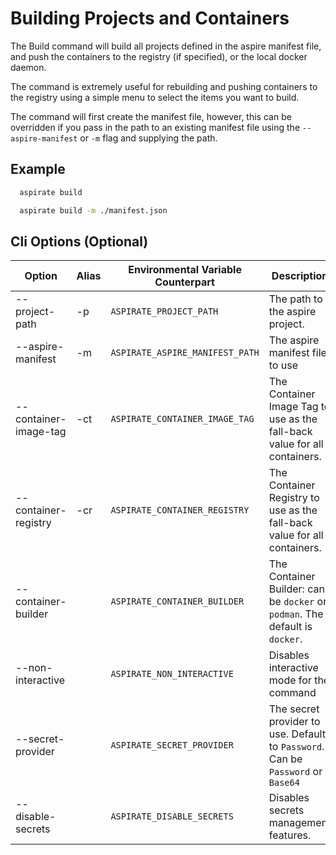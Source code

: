 # Building Projects and Containers

The Build command will build all projects defined in the aspire manifest file, and push the containers to the registry (if specified), or the local docker daemon.

The command is extremely useful for rebuilding and pushing containers to the registry using a simple menu to select the items you want to build.

The command will first create the manifest file, however, this can be overridden if you pass in the path to an existing manifest file using the `--aspire-manifest` or `-m` flag and supplying the path.

## Example

```bash
  aspirate build
```

```bash
  aspirate build -m ./manifest.json
```

## Cli Options (Optional)

| Option                | Alias | Environmental Variable Counterpart | Description                                                                       |
|-----------------------|-------|------------------------------------|-----------------------------------------------------------------------------------|
| --project-path        | -p    | `ASPIRATE_PROJECT_PATH`            | The path to the aspire project.                                                   |
| --aspire-manifest     | -m    | `ASPIRATE_ASPIRE_MANIFEST_PATH`    | The aspire manifest file to use                                                   |
| --container-image-tag | -ct   | `ASPIRATE_CONTAINER_IMAGE_TAG`     | The Container Image Tag to use as the fall-back value for all containers.         |
| --container-registry  | -cr   | `ASPIRATE_CONTAINER_REGISTRY`      | The Container Registry to use as the fall-back value for all containers.          |
| --container-builder   |       | `ASPIRATE_CONTAINER_BUILDER`       | The Container Builder: can be `docker` or `podman`. The default is `docker`.      |
| --non-interactive     |       | `ASPIRATE_NON_INTERACTIVE`         | Disables interactive mode for the command                                         |
| --secret-provider     |       | `ASPIRATE_SECRET_PROVIDER`         | The secret provider to use. Defaults to `Password`. Can be `Password` or `Base64` |
| --disable-secrets     |       | `ASPIRATE_DISABLE_SECRETS`         | Disables secrets management features.                                             |
